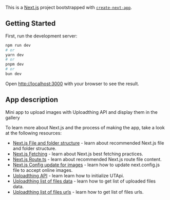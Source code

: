 This is a [Next.js](https://nextjs.org) project bootstrapped with [`create-next-app`](https://nextjs.org/docs/app/api-reference/cli/create-next-app).

## Getting Started

First, run the development server:

```bash
npm run dev
# or
yarn dev
# or
pnpm dev
# or
bun dev
```

Open [http://localhost:3000](http://localhost:3000) with your browser to see the result.

## App description

Mini app to upload images with Uploadthing API and display them in the gallery

To learn more about Next.js and the process of making the app, take a look at the following resources:
- [Next.js File and folder structure](https://nextjs.org/docs/getting-started/project-structure) - learn about recommended Next.js file and folder structure.
- [Next.js Fetching](https://nextjs.org/docs/app/building-your-application/data-fetching/fetching) - learn about Next.js best fetching practices.
- [Next.js Route.ts](https://nextjs.org/docs/app/api-reference/file-conventions/route) - learn about recommended Next.js route file content.
- [Next.js Config update for images](https://nextjs.org/docs/messages/next-image-unconfigured-host) - learn how to update next.config.js file to accept online images.
- [Uploadthing API](https://docs.uploadthing.com/api-reference/ut-api) - learn learn how to initialize UTApi.
- [Uploadthing list of files data](https://docs.uploadthing.com/api-reference/ut-api#listfiles) - learn how to get list of uploaded files data.
- [Uploadthing list of files urls](https://docs.uploadthing.com/api-reference/ut-api#getfileurls) - learn how to get list of files urls.


